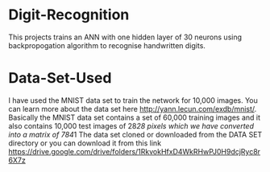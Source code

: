 # Digit-Recognition
  This projects trains an ANN with one hidden layer of 30 neurons using backpropogation algorithm to recognise handwritten digits.

# Data-Set-Used
  I have used the MNIST data set to train the network for 10,000 images.
  You can learn more about the data set here http://yann.lecun.com/exdb/mnist/.
  Basically the MNIST data set contains a set of 60,000 training images and it also contains 10,000 test images of 28*28 pixels which we     have converted into a matrix of 784*1
  The data set cloned or downloaded from the DATA SET directory or you can download it from this link           https://drive.google.com/drive/folders/1RkvokHfxD4WkRHwPJ0H9dcjRyc8r6X7z
 
